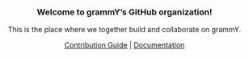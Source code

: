 <div align="center">

### Welcome to grammY’s GitHub organization!

This is the place where we together build and collaborate on grammY.

[Contribution Guide](https://github.com/grammyjs/grammY/blob/main/CONTRIBUTING.md) | [Documentation](https://grammy.dev)

</div>
